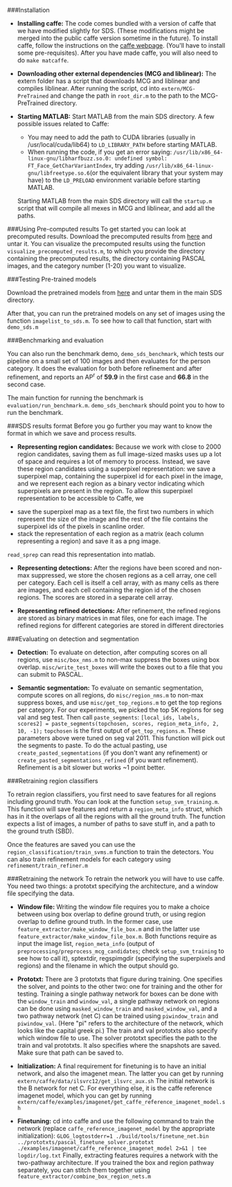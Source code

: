 
###Installation


* **Installing caffe:**
  The code comes bundled with a version of caffe that we have modified slightly for SDS. (These
  modifications might be merged into the public caffe version sometime in the future). To install
  caffe, follow the instructions on the [caffe webpage](caffe.berkeleyvision.org). (You'll have to
  install some pre-requisites).
  After you have made caffe, you will also need to do `make matcaffe`.

* **Downloading other external dependencies (MCG and liblinear):**
  The extern folder has a script that downloads MCG and liblinear and compiles liblinear. 
  After running the script, cd into `extern/MCG-PreTrained` and change the path in `root_dir.m` to the path to the MCG-PreTrained
  directory.

* **Starting MATLAB:**
  Start MATLAB from the main SDS directory. A few possible issues related to Caffe:
  + You may need to add the path to CUDA libraries (usually in /usr/local/cuda/lib64)
    to `LD_LIBRARY_PATH` before starting MATLAB.
  + When running the code, if you get an error saying:
    `/usr/lib/x86_64-linux-gnu/libharfbuzz.so.0: undefined symbol: FT_Face_GetCharVariantIndex`,
    try adding `/usr/lib/x86_64-linux-gnu/libfreetype.so.6`(or the equivalent library that
    your system may have) to the `LD_PRELOAD` environment variable before starting MATLAB. 
 
  Starting MATLAB from the main SDS directory will call the `startup.m` script that will compile all
  mexes in MCG and liblinear, and add all the paths.



###Using Pre-computed results
To get started you can look at precomputed results.
Download the precomputed results from [here](ftp://ftp.cs.berkeley.edu/pub/projects/vision/sds_precomputed_results.tar.gz)
and untar it. You can visualize the precomputed results using the function `visualize_precomputed_results.m`, 
to which you provide the directory containing the precomputed results, the directory containing PASCAL images, 
and the category number (1-20) you want to visualize.

###Testing Pre-trained models

Download the pretrained models from [here](ftp://ftp.cs.berkeley.edu/pub/projects/vision/sds_pretrained_models.tar.gz)
and untar them in the main SDS directory. 

After that, you can run the pretrained models on any set of images using the function 
`imagelist_to_sds.m`. To see how to call that function, start with `demo_sds.m`

###Benchmarking and evaluation

You can also run the benchmark demo, `demo_sds_benchmark`, which tests our pipeline on a small set of
100 images and then evaluates for the person category. It does the evaluation for both before refinement
and after refinement, and reports an AP<sup>r</sup> of **59.9** in the first case and **66.8** in the second case. 



The main function for running the benchmark is `evaluation/run_benchmark.m`. `demo_sds_benchmark` should point 
you to how to run the benchmark.

###SDS results format
Before you go further you may want to know the format in which we save and process results.

* **Representing region candidates:**
 Because we work with close to 2000 region candidates, saving them as full image-sized masks
 uses up a lot of space and requires a lot of memory to process. Instead, we save these region
 candidates using a superpixel representation: we save a superpixel map, containing the superpixel id 
 for each pixel in the image, and we represent each region as a binary vector indicating which
 superpixels are present in the region. To allow this superpixel representation to be accessible to
 Caffe, we 
 + save the superpixel map as a text file, the first two numbers in which represent the size of the
 image and the rest of the file contains the superpixel ids of the pixels in scanline order.
 + stack the representation of each region as a matrix (each column representing a region) and save it as a png image.

 `read_sprep` can read this representation into matlab.

* **Representing detections:**
 After the regions have been scored and non-max suppressed, we store the chosen regions as a cell array, one cell
 per category. Each cell is itself a cell array, with as many cells as there are images, and each cell containing
 the region id of the chosen regions. The scores are stored in a separate cell array.

* **Representing refined detections:**
 After refinement, the refined regions are stored as binary matrices in mat files, one for each image. The refined
 regions for different categories are stored in different directories




###Evaluating on detection and segmentation

* **Detection:**
  To evaluate on detection, after computing scores on all regions, use `misc/box_nms.m` to non-max suppress the boxes
  using box overlap. `misc/write_test_boxes` will write the boxes out to a file that you can submit to PASCAL.

* **Semantic segmentation:**
  To evaluate on semantic segmentation, compute scores on all regions, do `misc/region_nms.m` to non-max suppress boxes,
  and use `misc/get_top_regions.m` to get the top regions per category. For our experiments, we picked the top 5K regions for seg val
  and seg test. Then call `paste_segments`:
  `[local_ids, labels, scores2] = paste_segments(topchosen, scores, region_meta_info, 2, 10, -1);`
  `topchosen` is the first output of `get_top_regions.m`. These parameters above were tuned on seg val 2011.
  This function will pick out the segments to paste. To do the actual pasting, use `create_pasted_segmentations` (if you don't want any
  refinement) or `create_pasted_segmentations_refined` (if you want refinement). Refinement is a bit slower but works ~1 point better.


###Retraining region classifiers

To retrain region classifiers, you first need to save features for all regions including ground truth. You can look at the function
`setup_svm_training.m`. This function will save features and return a `region_meta_info` struct, which has in it the overlaps of all the
regions with all the ground truth. The function expects a list of images, a number of paths to save stuff in, and a path to the
ground truth (SBD).

Once the features are saved you can use the `region_classification/train_svms.m` function to train the detectors.
You can also train refinement models for each category using `refinement/train_refiner.m` 

###Retraining the network
To retrain the network you will have to use caffe. You need two things: a prototxt specifying the architecture, and a window file specifying
the data.

* **Window file:**
Writing the window file requires you to make a choice between using box overlap to define ground truth, or using region overlap to define ground
truth. In the former case, use `feature_extractor/make_window_file_box.m` and in the latter use `feature_extractor/make_window_file_box.m`. Both functions
require as input the image list, `region_meta_info` (output of `preprocessing/preprocess_mcg_candidates`; check `setup_svm_training` to see how to call it), 
sptextdir, regspimgdir (specifying the superpixels and regions) and the filename in which the output should go.

* **Prototxt:**
There are 3 prototxts that figure during training. One specifies the solver, and points to the other two: one for training and the other for testing.
Training a single pathway network for boxes can be done with the `window_train` and `window_val`, a single pathway network on regions can be done using `masked_window_train`
and `masked_window_val`, and a two pathway network (net C) can be trained using `piwindow_train` and `piwindow_val`. (Here "pi" refers to the architecture of the network,
which looks like the capital greek pi.)
The train and val prototxts also specify which window file to use.
The solver prototxt specifies the path to the train and val prototxts. It also specifies where the snapshots are saved. Make sure that path can be saved to.

* **Initialization:**
 A final requirement for finetuning is to have an initial network, and also the imagenet mean. The latter you can get by running 
 `extern/caffe/data/ilsvrc12/get_ilsvrc_aux.sh`
 The initial network is the B network for net C. For everything else, it is the caffe reference imagenet model, which you can get by running
 `extern/caffe/examples/imagenet/get_caffe_reference_imagenet_model.sh`
 
* **Finetuning:**
 cd into caffe and use the following command to train the network (replace `caffe_reference_imagenet_model` by the appropriate initialization):
 `GLOG_logtostderr=1 ./build/tools/finetune_net.bin ../prototxts/pascal_finetune_solver.prototxt ./examples/imagenet/caffe_reference_imagenet_model 2>&1 | tee logdir/log.txt`
 Finally, extracting features requires a network with the two-pathway architecture. If you trained the box and region pathway separately, you can stitch them together
 using `feature_extractor/combine_box_region_nets.m`




